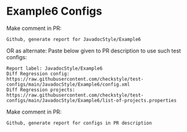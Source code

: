 # Example6 Configs
Make comment in PR:
```
Github, generate report for JavadocStyle/Example6
```
OR as alternate:
Paste below given to PR description to use such test configs:
```
Report label: JavadocStyle/Example6
Diff Regression config: https://raw.githubusercontent.com/checkstyle/test-configs/main/JavadocStyle/Example6/config.xml
Diff Regression projects: https://raw.githubusercontent.com/checkstyle/test-configs/main/JavadocStyle/Example6/list-of-projects.properties
```
Make comment in PR:
```
Github, generate report for configs in PR description
```
